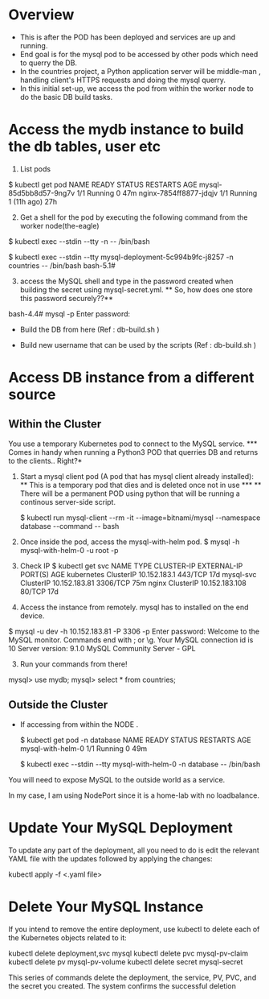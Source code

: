 # Overview
- This is after the POD has been deployed and services are up and running.
- End goal is for the mysql pod to be accessed by other pods which need to querry the DB.
- In the countries project, a Python application server will be middle-man , handling client's HTTPS
  requests and doing the mysql querry.
- In this initial set-up, we access the pod from within the worker node to do the basic DB build tasks.

# Access the mydb instance to build the db tables, user etc
1. List pods

 $ kubectl get pod
   NAME                     READY   STATUS    RESTARTS      AGE
   mysql-85d5bb8d57-9ng7v   1/1     Running   0             47m
   nginx-7854ff8877-jdqjv   1/1     Running   1 (11h ago)   27h

2. Get a shell for the pod by executing the following command from the worker node(the-eagle)

 $ kubectl exec --stdin --tty <pod name> -n <namespace> -- /bin/bash 

 $ kubectl exec --stdin --tty mysql-deployment-5c994b9fc-j8257 -n countries -- /bin/bash
bash-5.1#

3. access the MySQL shell and type in the password created when building the secret using mysql-secret.yml.
  ** So, how does one store this password securely??**

bash-4.4# mysql -p
Enter password: 


  -  Build the DB from here (Ref : db-build.sh )

  -  Build new username that can be used by the scripts (Ref : db-build.sh )

# Access DB instance from a different source

## Within the Cluster
You use a temporary Kubernetes pod to connect to the MySQL service.
*** Comes in handy when running a Python3 POD that querries DB and returns to the clients.. Right?* 

1. Start a mysql client pod (A pod that has mysql client already installed):
   ** This is a temporary pod that dies and is deleted once not in use ***
   ** There will be a permanent POD using python that will be running a continous server-side script.

   $ kubectl run mysql-client --rm -it --image=bitnami/mysql --namespace database --command -- bash

2. Once inside the pod, access the mysql-with-helm pod.
   $ mysql -h mysql-with-helm-0 -u root -p




1. Check IP
 $ kubectl get svc
NAME         TYPE        CLUSTER-IP       EXTERNAL-IP   PORT(S)    AGE
kubernetes   ClusterIP   10.152.183.1     <none>        443/TCP    17d
mysql-svc    ClusterIP   10.152.183.81    <none>        3306/TCP   75m
nginx        ClusterIP   10.152.183.108   <none>        80/TCP     17d

2. Access the instance from remotely. mysql has to installed on the end device.

 $ mysql -u dev -h 10.152.183.81 -P 3306 -p
Enter password:
Welcome to the MySQL monitor.  Commands end with ; or \g.
Your MySQL connection id is 10
Server version: 9.1.0 MySQL Community Server - GPL

3. Run your commands from there!

mysql> use mydb;
mysql> select * from countries;



## Outside the Cluster
- If accessing from within the NODE .

  $ kubectl get pod -n database
NAME                READY   STATUS    RESTARTS   AGE
mysql-with-helm-0   1/1     Running   0          49m

  $ kubectl exec --stdin --tty mysql-with-helm-0 -n database -- /bin/bash

You will need to expose MySQL to the outside world as a service.

In my case, I am using NodePort since it is a home-lab with no loadbalance.




# Update Your MySQL Deployment

To update any part of the deployment, all you need to do is edit the relevant YAML file with the updates followed by applying the changes:

kubectl apply -f <.yaml file>

# Delete Your MySQL Instance

If you intend to remove the entire deployment, use kubectl to delete each of the Kubernetes objects related to it:

kubectl delete deployment,svc mysql
kubectl delete pvc mysql-pv-claim
kubectl delete pv mysql-pv-volume
kubectl delete secret mysql-secret

This series of commands delete the deployment, the service, PV, PVC, and the secret you created. The system confirms the successful deletion
